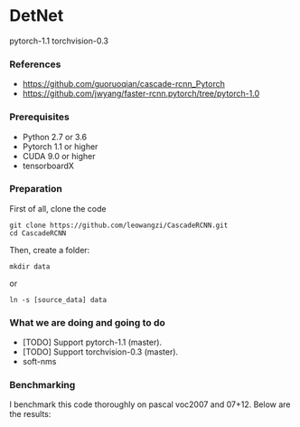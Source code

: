 # DetNet
pytorch-1.1 torchvision-0.3

### References

- https://github.com/guoruoqian/cascade-rcnn_Pytorch
- https://github.com/jwyang/faster-rcnn.pytorch/tree/pytorch-1.0


### Prerequisites

- Python 2.7 or 3.6
- Pytorch 1.1 or higher
- CUDA 9.0 or higher
- tensorboardX

### Preparation

First of all, clone the code
```
git clone https://github.com/leowangzi/CascadeRCNN.git
cd CascadeRCNN
```
Then, create a folder:
```
mkdir data
```
or
```
ln -s [source_data] data
```


### What we are doing and going to do

- [TODO] Support pytorch-1.1 (master).
- [TODO] Support torchvision-0.3 (master).
- soft-nms

### Benchmarking

I benchmark this code thoroughly on pascal voc2007 and 07+12. Below are the results:
